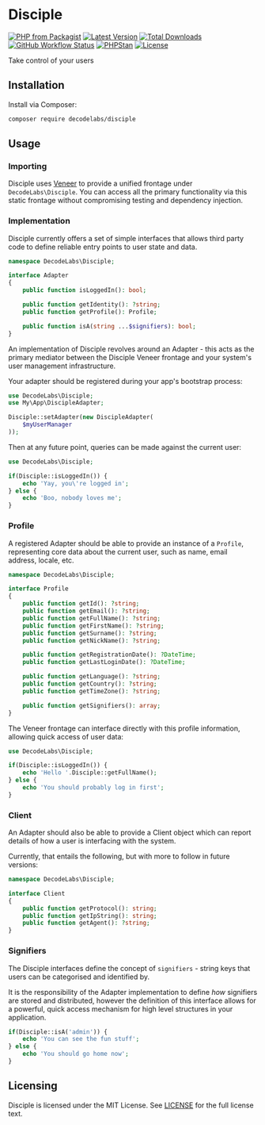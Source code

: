 # Disciple

[![PHP from Packagist](https://img.shields.io/packagist/php-v/decodelabs/disciple?style=flat)](https://packagist.org/packages/decodelabs/disciple)
[![Latest Version](https://img.shields.io/packagist/v/decodelabs/disciple.svg?style=flat)](https://packagist.org/packages/decodelabs/disciple)
[![Total Downloads](https://img.shields.io/packagist/dt/decodelabs/disciple.svg?style=flat)](https://packagist.org/packages/decodelabs/disciple)
[![GitHub Workflow Status](https://img.shields.io/github/workflow/status/decodelabs/disciple/Integrate)](https://github.com/decodelabs/disciple/actions/workflows/integrate.yml)
[![PHPStan](https://img.shields.io/badge/PHPStan-enabled-44CC11.svg?longCache=true&style=flat)](https://github.com/phpstan/phpstan)
[![License](https://img.shields.io/packagist/l/decodelabs/disciple?style=flat)](https://packagist.org/packages/decodelabs/disciple)

Take control of your users

## Installation

Install via Composer:

```bash
composer require decodelabs/disciple
```

## Usage

### Importing

Disciple uses [Veneer](https://github.com/decodelabs/veneer) to provide a unified frontage under <code>DecodeLabs\Disciple</code>.
You can access all the primary functionality via this static frontage without compromising testing and dependency injection.


### Implementation

Disciple currently offers a set of simple interfaces that allows third party code to define reliable entry points to user state and data.

```php
namespace DecodeLabs\Disciple;

interface Adapter
{
    public function isLoggedIn(): bool;

    public function getIdentity(): ?string;
    public function getProfile(): Profile;

    public function isA(string ...$signifiers): bool;
}
```

An implementation of Disciple revolves around an Adapter - this acts as the primary mediator between the Disciple Veneer frontage and your system's user management infrastructure.

Your adapter should be registered during your app's bootstrap process:

```php
use DecodeLabs\Disciple;
use My\App\DiscipleAdapter;

Disciple::setAdapter(new DiscipleAdapter(
    $myUserManager
));
```

Then at any future point, queries can be made against the current user:

```php
use DecodeLabs\Disciple;

if(Disciple::isLoggedIn()) {
    echo 'Yay, you\'re logged in';
} else {
    echo 'Boo, nobody loves me';
}
```


### Profile

A registered Adapter should be able to provide an instance of a <code>Profile</code>, representing core data about the current user, such as name, email address, locale, etc.

```php
namespace DecodeLabs\Disciple;

interface Profile
{
    public function getId(): ?string;
    public function getEmail(): ?string;
    public function getFullName(): ?string;
    public function getFirstName(): ?string;
    public function getSurname(): ?string;
    public function getNickName(): ?string;

    public function getRegistrationDate(): ?DateTime;
    public function getLastLoginDate(): ?DateTime;

    public function getLanguage(): ?string;
    public function getCountry(): ?string;
    public function getTimeZone(): ?string;

    public function getSignifiers(): array;
}
```

The Veneer frontage can interface directly with this profile information, allowing quick access of user data:

```php
use DecodeLabs\Disciple;

if(Disciple::isLoggedIn()) {
    echo 'Hello '.Disciple::getFullName();
} else {
    echo 'You should probably log in first';
}
```


### Client

An Adapter should also be able to provide a Client object which can report details of how a user is interfacing with the system.

Currently, that entails the following, but with more to follow in future versions:

```php
namespace DecodeLabs\Disciple;

interface Client
{
    public function getProtocol(): string;
    public function getIpString(): string;
    public function getAgent(): ?string;
}
```


### Signifiers

The Disciple interfaces define the concept of <code>signifiers</code> - string keys that users can be categorised and identified by.

It is the responsibility of the Adapter implementation to define _how_ signifiers are stored and distributed, however the definition of this interface allows for a powerful, quick access mechanism for high level structures in your application.

```php
if(Disciple::isA('admin')) {
    echo 'You can see the fun stuff';
} else {
    echo 'You should go home now';
}
```



## Licensing
Disciple is licensed under the MIT License. See [LICENSE](./LICENSE) for the full license text.
